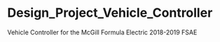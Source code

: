 # Design_Project_Vehicle_Controller
Vehicle Controller for the McGill Formula Electric 2018-2019 FSAE 
